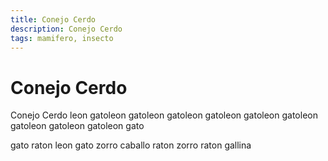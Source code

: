 ```yaml
---
title: Conejo Cerdo
description: Conejo Cerdo
tags: mamifero, insecto
---
```


# Conejo Cerdo

Conejo Cerdo leon gatoleon gatoleon gatoleon gatoleon gatoleon gatoleon gatoleon gatoleon gatoleon gato

gato raton leon gato zorro caballo raton zorro raton gallina